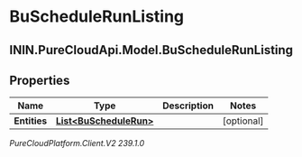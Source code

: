 # BuScheduleRunListing

## ININ.PureCloudApi.Model.BuScheduleRunListing

## Properties

|Name | Type | Description | Notes|
|------------ | ------------- | ------------- | -------------|
| **Entities** | [**List&lt;BuScheduleRun&gt;**](BuScheduleRun) |  | [optional] |



_PureCloudPlatform.Client.V2 239.1.0_

